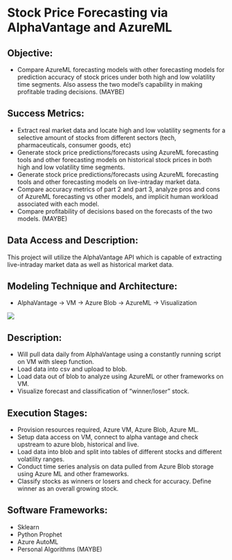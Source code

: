 # Stock Price Forecasting via AlphaVantage and AzureML

## Objective: 
* Compare AzureML forecasting models with other forecasting models for prediction accuracy of stock prices under both high and low volatility time segments. Also assess the two model’s capability in making profitable trading decisions. (MAYBE)

## Success Metrics:
* Extract real market data and locate high and low volatility segments for a selective amount of stocks from different sectors (tech, pharmaceuticals, consumer goods, etc)
* Generate stock price predictions/forecasts using AzureML forecasting tools and other forecasting models on historical stock prices in both high and low volatility time segments.
* Generate stock price predictions/forecasts using AzureML forecasting tools and other forecasting models on live-intraday market data.
* Compare accuracy metrics of part 2 and part 3, analyze pros and cons of AzureML forecasting vs other models, and implicit human workload associated with each model.
* Compare profitability of decisions based on the forecasts of the two models. (MAYBE)

## Data Access and Description:
This project will utilize the AlphaVantage API which is capable of extracting live-intraday market data as well as historical market data. 


## Modeling Technique and Architecture:
* AlphaVantage -> VM -> Azure Blob -> AzureML -> Visualization 

![](https://github.com/jasonxiaojx/azuremltimeseries/blob/master/arch_ts.jpeg)
 
## Description:
* Will pull data daily from AlphaVantage using a constantly running script on VM with sleep function.
* Load data into csv and upload to blob.
* Load data out of blob to analyze using AzureML or other frameworks on VM.
* Visualize forecast and classification of “winner/loser” stock.
## Execution Stages:
* Provision resources required, Azure VM, Azure Blob, Azure ML.
* Setup data access on VM, connect to alpha vantage and check upstream to azure blob, historical and live.
* Load data into blob and split into tables of different stocks and different volatility ranges.
* Conduct time series analysis on data pulled from Azure Blob storage using Azure ML and other frameworks.
* Classify stocks as winners or losers and check for accuracy. Define winner as an overall growing stock.

## Software Frameworks:
* Sklearn
* Python Prophet
* Azure AutoML
* Personal Algorithms (MAYBE)

